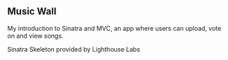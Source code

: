 ## Music Wall

My introduction to Sinatra and MVC, an app where users can upload, vote on and view songs.

Sinatra Skeleton provided by Lighthouse Labs
